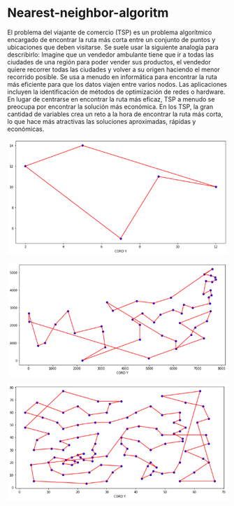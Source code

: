 # Nearest-neighbor-algoritm

El problema del viajante de comercio (TSP) es un problema algorítmico encargado de encontrar 
la ruta más corta entre un conjunto de puntos y ubicaciones que deben visitarse.
Se suele usar la siguiente analogía para describirlo:
Imagine que un vendedor ambulante tiene que ir a todas las ciudades de una región para poder 
vender sus productos, el vendedor quiere recorrer todas las ciudades y volver a su origen 
haciendo el menor recorrido posible.
Se usa a menudo en informática para encontrar la ruta más eficiente para que los datos viajen 
entre varios nodos. Las aplicaciones incluyen la identificación de métodos de optimización de 
redes o hardware.
En lugar de centrarse en encontrar la ruta más eficaz, TSP a menudo se preocupa por encontrar 
la solución más económica. En los TSP, la gran cantidad de variables crea un reto a la hora de 
encontrar la ruta más corta, lo que hace más atractivas las soluciones aproximadas, rápidas y 
económicas.

<p align="center">
  <img src="Rutas/5nodes.png" width="640" title="5nodes">
</p>
<p align="center">
  <img src="Rutas/48nodes.png" width="640" title="5nodes">
</p>
<p align="center">
  <img src="Rutas/101nodes.png" width="640" title="5nodes">
</p>
